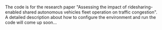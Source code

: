 The code is for the research paper "Assessing the impact of ridesharing-enabled shared autonomous vehicles fleet operation on traffic congestion". A detailed description about how to configure the environment and run the code will come up soon...

